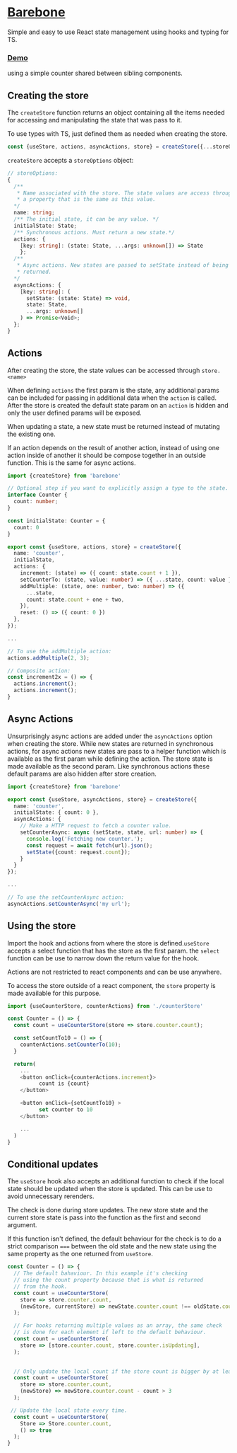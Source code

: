 # [Barebone](src/barebone)
Simple and easy to use React state management using hooks and typing for TS.

### [Demo](https://seegg.github.io/barebone-demo/) 
using a simple counter shared between sibling components.

## Creating the store
The `createStore` function returns an object containing all the items needed
for accessing and manipulating the state that was pass to it.

To use types with TS, just defined them as needed when creating the store.

```ts
const {useStore, actions, asyncActions, store} = createStore({...storeOptions});
```

`createStore` accepts a `storeOptions` object:

```ts
// storeOptions:
{
  /**
   * Name associated with the store. The state values are access through
   * a property that is the same as this value. 
  */
  name: string;
  /** The initial state, it can be any value. */
  initialState: State;
  /** Synchronous actions. Must return a new state.*/
  actions: {
    [key: string]: (state: State, ...args: unknown[]) => State
    };
  /** 
   * Async actions. New states are passed to setState instead of being 
   * returned.
  */
  asyncActions: {
    [key: string]: (
      setState: (state: State) => void,
      state: State,
      ...args: unknown[]
    ) => Promise<Void>;
  };
}
```
## Actions
After creating the store, the state values can be accessed through 
`store.<name>` 

When defining `actions` the first param is the state, any additional
params can be included for passing in additional data when the `action`
is called. After the store is created the default state param on an `action` 
is hidden and only the user defined params will be exposed.

When updating a state, a new state must be returned instead of mutating
the existing one.

If an action depends on the result of another action, instead of using
one action inside of another it should be compose together in an outside
function. This is the same for async actions.


```ts
import {createStore} from 'barebone'

// Optional step if you want to explicitly assign a type to the state.
interface Counter {
  count: number;
}

const initialState: Counter = {
  count: 0
}

export const {useStore, actions, store} = createStore({
  name: 'counter',
  initialState,
  actions: {
    increment: (state) => ({ count: state.count + 1 }),
    setCounterTo: (state, value: number) => ({ ...state, count: value }),
    addMultiple: (state, one: number, two: number) => ({
      ...state,
      count: state.count + one + two,
    }),
    reset: () => ({ count: 0 })
  },
});

...

// To use the addMultiple action:
actions.addMultiple(2, 3);

// Composite action:
const increment2x = () => {
  actions.increment();
  actions.increment();
}


```
## Async Actions

Unsurprisingly async actions are added under the `asyncActions` option 
when creating the store. While new states are returned in synchronous 
actions, for async actions new states are pass to a helper function which 
is available as the first param while defining the action. The store
state is made available as the second param. Like synchronous actions
these default params are also hidden after store creation.

```ts
import {createStore} from 'barebone'

export const {useStore, asyncActions, store} = createStore({
  name: 'counter',
  initialState: { count: 0 },
  asyncActions: {
    // Make a HTTP request to fetch a counter value.
    setCounterAsync: async (setState, state, url: number) => {
      console.log('Fetching new counter.');
      const request = await fetch(url).json();
      setState({count: request.count});
    }
  }
});

...

// To use the setCounterAsync action:
asyncActions.setCounterAsync('my url');

```
## Using the store
Import the hook and actions from where the store is defined.`useStore` 
accepts a select function that has the store as the first param. the
`select` function can be use to narrow down the return value for the 
hook.

Actions are not restricted to react components and can be use anywhere.

To access the store outside of a react component, the `store` property
is made available for this purpose.

```ts
import {useCounterStore, counterActions} from './counterStore'

const Counter = () => {
  const count = useCounterStore(store => store.counter.count);

  const setCountTo10 = () => {
    counterActions.setCounterTo(10);
  }

  return(
    ...
    <button onClick={counterActions.increment}>
          count is {count}
    </button>

    <button onClick={setCountTo10} >
          set counter to 10
    </button>

    ...
  )
}

```
## Conditional updates
The `useStore` hook also accepts an additional function to check if the local 
state should be updated when the store is updated. This can be use to avoid 
unnecessary rerenders.

The check is done during store updates. The new store state and the current
store state is pass into the function as the first and second argument.

If this function isn't defined, the default behaviour for the check is to do
a strict comparison `===` between the old state and the new state using the
same property as the one returned from `useStore`.

```ts
const Counter = () => {
  // The default bahaviour. In this example it's checking 
  // using the count property because that is what is returned 
  // from the hook. 
  const count = useCounterStore(
    store => store.counter.count,
    (newStore, currentStore) => newState.counter.count !== oldState.counter.count
  );

  // For hooks returning multiple values as an array, the same check
  // is done for each element if left to the default behaviour.
  const count = useCounterStore(
    store => [store.counter.count, store.counter.isUpdating],
  );

  
  // Only update the local count if the store count is bigger by at least 3.
  const count = useCounterStore(
    store => store.counter.count,
    (newStore) => newStore.counter.count - count > 3
  );

 // Update the local state every time.
  const count = useCounterStore(
    Store => Store.counter.count,
    () => true
  );
}

```
